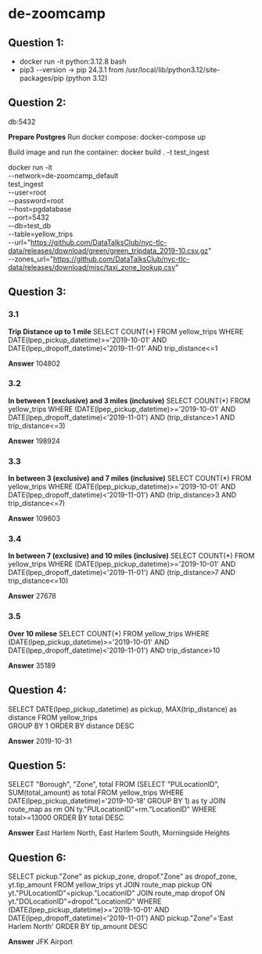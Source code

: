 # de-zoomcamp

## Question 1:
- docker run -it python:3.12.8 bash
- pip3 --version
-> pip 24.3.1 from /usr/local/lib/python3.12/site-packages/pip (python 3.12)

## Question 2:

db:5432

**Prepare Postgres**
Run docker compose: 
docker-compose up

Build image and run the container: 
docker build . -t test_ingest

docker run -it \
    --network=de-zoomcamp_default \
    test_ingest \
        --user=root \
        --password=root \
        --host=pgdatabase \
        --port=5432 \
        --db=test_db \
        --table=yellow_trips \
        --url="https://github.com/DataTalksClub/nyc-tlc-data/releases/download/green/green_tripdata_2019-10.csv.gz" \
        --zones_url="https://github.com/DataTalksClub/nyc-tlc-data/releases/download/misc/taxi_zone_lookup.csv"

## Question 3:

### 3.1
**Trip Distance up to 1 mile**
SELECT COUNT(*) FROM yellow_trips  WHERE DATE(lpep_pickup_datetime)>='2019-10-01' AND DATE(lpep_dropoff_datetime)<'2019-11-01' AND trip_distance<=1

**Answer** 
104802

### 3.2
**In between 1 (exclusive) and 3 miles (inclusive)**
SELECT COUNT(*) FROM yellow_trips  WHERE 
	(DATE(lpep_pickup_datetime)>='2019-10-01' AND 
	DATE(lpep_dropoff_datetime)<'2019-11-01') AND 
	(trip_distance>1 AND trip_distance<=3)

**Answer** 
198924

### 3.3
**In between 3 (exclusive) and 7 miles (inclusive)**
SELECT COUNT(*) FROM yellow_trips  WHERE 
	(DATE(lpep_pickup_datetime)>='2019-10-01' AND 
	DATE(lpep_dropoff_datetime)<'2019-11-01') AND 
	(trip_distance>3 AND trip_distance<=7)

**Answer** 
109603

### 3.4
**In between 7 (exclusive) and 10 miles (inclusive)**
SELECT COUNT(*) FROM yellow_trips  WHERE 
	(DATE(lpep_pickup_datetime)>='2019-10-01' AND 
	DATE(lpep_dropoff_datetime)<'2019-11-01') AND 
	(trip_distance>7 AND trip_distance<=10)

**Answer** 
27678

### 3.5
**Over 10 milese**
SELECT COUNT(*) FROM yellow_trips  WHERE 
	(DATE(lpep_pickup_datetime)>='2019-10-01' AND 
	DATE(lpep_dropoff_datetime)<'2019-11-01') AND 
	trip_distance>10

**Answer** 
35189

## Question 4:
SELECT DATE(lpep_pickup_datetime) as pickup,
		MAX(trip_distance) as distance
FROM yellow_trips  
GROUP BY 1 ORDER BY distance DESC

**Answer**
2019-10-31

## Question 5:
SELECT
	"Borough",
	"Zone",
	total
FROM 
	(SELECT "PULocationID",
	SUM(total_amount) as total
	FROM yellow_trips
	WHERE DATE(lpep_pickup_datetime)='2019-10-18'
	GROUP BY 1) as ty 
JOIN route_map as rm
ON ty."PULocationID"=rm."LocationID"
WHERE total>=13000
ORDER BY total DESC

**Answer**
East Harlem North, East Harlem South, Morningside Heights

## Question 6:
SELECT 
	pickup."Zone" as pickup_zone,
	dropof."Zone" as dropof_zone,
	yt.tip_amount
FROM yellow_trips yt
	JOIN route_map pickup
	ON yt."PULocationID"=pickup."LocationID"
	JOIN route_map dropof
	ON yt."DOLocationID"=dropof."LocationID"
WHERE (DATE(lpep_pickup_datetime)>='2019-10-01' AND 
	DATE(lpep_dropoff_datetime)<'2019-11-01') AND 
	pickup."Zone"='East Harlem North'
ORDER BY tip_amount DESC

**Answer**
JFK Airport


